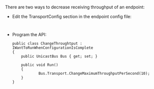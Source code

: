 <!--
title: "How to Reduce Throughput of an Endpoint?"
tags: 
-->

There are two ways to decrease receiving throughput of an endpoint:

-   Edit the TransportConfig section in the endpoint config file:

    ~~~~ {.brush:csharp;}
    ​
    ~~~~

-   Program the API:​

    ~~~~ {.brush:csharp;}
    public class ChangeThroughtput : IWantToRunWhenConfigurationIsComplete
    {
        public UnicastBus Bus { get; set; }

        public void Run()
        {
                Bus.Transport.ChangeMaximumThroughputPerSecond(10);
        }
    }
    ~~~~



